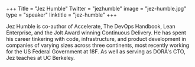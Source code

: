 +++
Title = "Jez Humble"
Twitter = "jezhumble"
image = "jez-humble.jpg"
type = "speaker"
linktitle = "jez-humble"
+++

Jez Humble is co-author of Accelerate, The DevOps Handbook, Lean Enterprise, and the Jolt Award winning Continuous Delivery. He has spent his career tinkering with code, infrastructure, and product development in companies of varying sizes across three continents, most recently working for the US Federal Government at 18F. As well as serving as DORA's CTO, Jez teaches at UC Berkeley.
